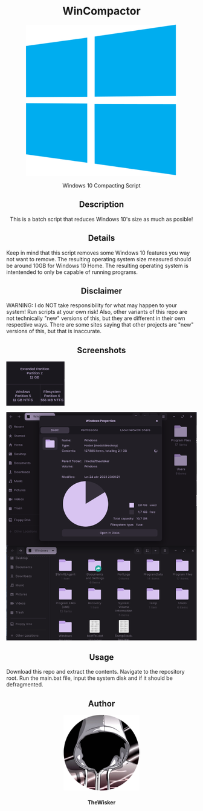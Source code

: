 <h1 align="center">WinCompactor</h1>
<div align="center">
    <img width="400" src="./assets/logo.png">
</div>
<p align="center">Windows 10 Compacting Script</p>

<h2 align="center">Description</h2>

<p align="center">This is a batch script that reduces Windows 10's size as much as posible!</p>

<h2 align="center">Details</h2>

Keep in mind that this script removes some Windows 10 features you way not want to remove.
The resulting operating system size measured should be around 10GB for Windows 10 Home.
The resulting operating system is intentended to only be capable of running programs.

<h2 align="center">Disclaimer</h2>

WARNING: I do NOT take responsibility for what may happen to your system! Run scripts at your own risk! Also, other variants of this repo are not technically "new" versions of this, but they are different in their own respective ways. There are some sites saying that other projects are "new" versions of this, but that is inaccurate.

<h2 align="center">Screenshots</h2>

![Size screenshot](./assets/Screenshot_One.png)

![Nautilus screenshot](./assets/Screenshot_Two.png)

<h2 align="center">Usage</h2>

Download this repo and extract the contents. Navigate to the repository root.
Run the main.bat file, input the system disk and if it should be defragmented.

<h2 align="center">Author</h2>
<div align="center">
    <img width="200" height="200" src="./assets/profile.png"></img>
</div>
<h4 align="center">TheWisker</h4>
